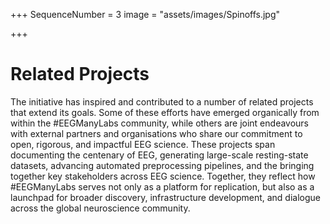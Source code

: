 +++
SequenceNumber = 3
image = "assets/images/Spinoffs.jpg"

+++
# Related Projects

The initiative has inspired and contributed to a number of related projects that extend its goals. Some of these efforts have emerged organically from within the #EEGManyLabs community, while others are joint endeavours with external partners and organisations who share our commitment to open, rigorous, and impactful EEG science. These projects span documenting the centenary of EEG, generating large-scale resting-state datasets, advancing automated preprocessing pipelines, and the bringing together key stakeholders across EEG science. Together, they reflect how \#EEGManyLabs serves not only as a platform for replication, but also as a launchpad for broader discovery, infrastructure development, and dialogue across the global neuroscience community.
